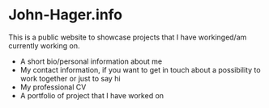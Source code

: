 John-Hager.info
===============

This is a public website to showcase projects that I have workinged/am currently working on.
  * A short bio/personal information about me  
  * My contact information, if you want to get in touch about a possibility to work together or just to say hi  
  * My professional CV  
  * A portfolio of project that I have worked on  
